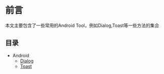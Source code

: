 # 前言

本文主要包含了一些常用的Android Tool，例如Dialog,Toast等一些方法的集合

## 目录

- Android
  - [Dialog](../Component/dialog.md)
  - [Toast](../Component/toast.md)
